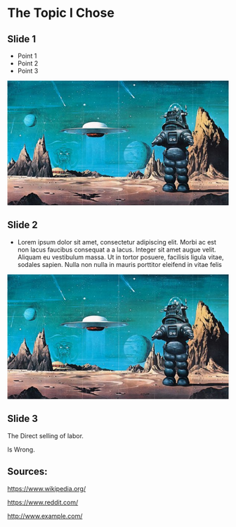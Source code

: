 # The Topic I Chose

## Slide 1

* Point 1
* Point 2
* Point 3

![](./images/test_image.jpg "The Title")

## Slide 2

* Lorem ipsum dolor sit amet, consectetur adipiscing elit. Morbi ac est non lacus faucibus consequat a a lacus. Integer sit amet augue velit. Aliquam eu vestibulum massa. Ut in tortor posuere, facilisis ligula vitae, sodales sapien. Nulla non nulla in mauris porttitor eleifend in vitae felis

![](./images/test_image.jpg "The Title")

## Slide 3

The Direct selling of labor.

Is Wrong.

## Sources:

https://www.wikipedia.org/

https://www.reddit.com/

http://www.example.com/